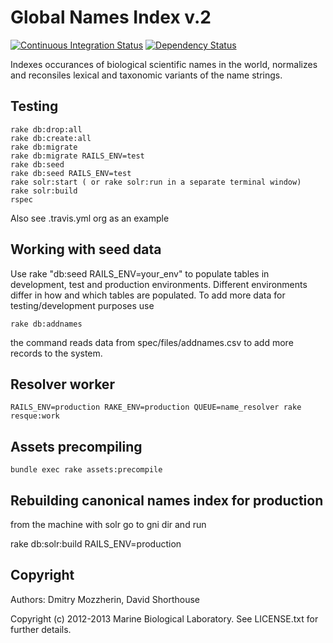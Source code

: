 Global Names Index v.2
======================

[![Continuous Integration Status][1]][2]
[![Dependency Status][3]][4]

Indexes occurances of biological scientific names in the world, normalizes and
reconsiles lexical and taxonomic variants of the name strings.

Testing
-------

    rake db:drop:all
    rake db:create:all
    rake db:migrate
    rake db:migrate RAILS_ENV=test
    rake db:seed
    rake db:seed RAILS_ENV=test
    rake solr:start ( or rake solr:run in a separate terminal window)
    rake solr:build
    rspec

Also see .travis.yml org as an example

Working with seed data
----------------------

Use rake "db:seed RAILS_ENV=your_env" to populate tables in development,
test and production environments. Different environments differ in how and
which tables are populated. To add more data for testing/development
purposes use

    rake db:addnames

the command reads data from spec/files/addnames.csv to add more records
to the system.


Resolver worker
---------------

    RAILS_ENV=production RAKE_ENV=production QUEUE=name_resolver rake resque:work

Assets precompiling
-------------------

    bundle exec rake assets:precompile

Rebuilding canonical names index for production
-----------------------------------------------

  from the machine with solr go to gni dir and run

  rake db:solr:build RAILS_ENV=production

Copyright
---------

Authors: Dmitry Mozzherin, David Shorthouse

Copyright (c) 2012-2013 Marine Biological Laboratory. See LICENSE.txt for
further details.

[1]: https://secure.travis-ci.org/GlobalNamesArchitecture/gni.png
[2]: http://travis-ci.org/GlobalNamesArchitecture/gni
[3]: https://gemnasium.com/GlobalNamesArchitecture/gni.png
[4]: https://gemnasium.com/GlobalNamesArchitecture/gni
